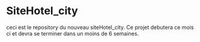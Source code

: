 # SiteHotel_city

ceci est le repository du nouveau siteHotel_city. 
Ce projet debutera ce mois ci et devra se terminer dans un moins de 6 semaines.
